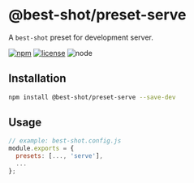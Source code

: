 # @best-shot/preset-serve

A `best-shot` preset for development server.

[npm-url]: https://www.npmjs.com/package/@best-shot/preset-serve
[npm-badge]: https://img.shields.io/npm/v/@best-shot/preset-serve.svg?style=flat-square&logo=npm
[github-url]: https://github.com/Airkro/best-shot/tree/master/packages/preset-serve
[node-badge]: https://img.shields.io/node/v/@best-shot/preset-serve.svg?style=flat-square&colorB=green&logo=node.js
[license-badge]: https://img.shields.io/npm/l/@best-shot/preset-serve.svg?style=flat-square&colorB=blue&logo=github

[![npm][npm-badge]][npm-url]
[![license][license-badge]][github-url]
![node][node-badge]

## Installation

```bash
npm install @best-shot/preset-serve --save-dev
```

## Usage

```js
// example: best-shot.config.js
module.exports = {
  presets: [..., 'serve'],
  ...
};
```
